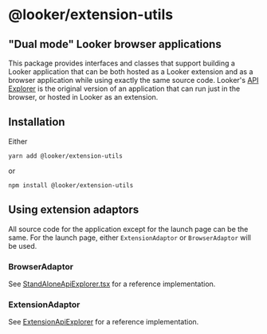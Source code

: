 # @looker/extension-utils

## "Dual mode" Looker browser applications

This package provides interfaces and classes that support building a Looker application that can be both hosted as
a Looker extension and as a browser application while using exactly the same source code. Looker's [API Explorer](https://github.com/looker-open-source/sdk-codegen/tree/main/packages/api-explorer)
is the original version of an application that can run just in the browser, or hosted in Looker as an extension.

## Installation

Either

```shell
yarn add @looker/extension-utils
```

or

```shell
npm install @looker/extension-utils
```

## Using extension adaptors

All source code for the application except for the launch page can be the same. For the launch page, either `ExtensionAdaptor` or `BrowserAdaptor` will be used.

### BrowserAdaptor

See [StandAloneApiExplorer.tsx](https://github.com/looker-open-source/sdk-codegen/tree/main/packages/api-explorer/src/StandAloneApiExplorer.tsx) for a reference implementation.

### ExtensionAdaptor

See [ExtensionApiExplorer](https://github.com/looker-open-source/sdk-codegen/tree/main/packages/extension-api-explorer/src/ExtensionApiExplorer.tsx) for a reference implementation.
